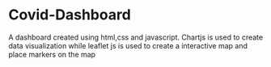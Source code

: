 # Covid-Dashboard

A dashboard created using html,css and javascript. Chartjs is used to create data visualization while leaflet js is used to create a interactive map and place markers on the map
